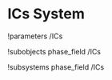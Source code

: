 <!-- MOOSE System Documentation Stub: Remove this when content is added. -->
# ICs System
!parameters /ICs

!subobjects phase_field /ICs

!subsystems phase_field /ICs

